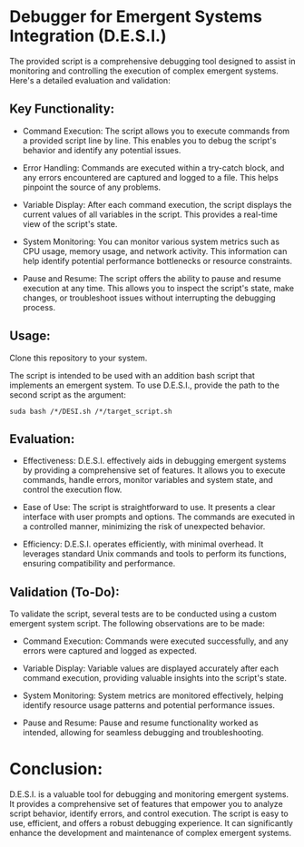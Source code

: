 # Debugger for Emergent Systems Integration (D.E.S.I.)

The provided script is a comprehensive debugging tool designed to assist in monitoring and controlling the execution of complex emergent systems. Here's a detailed evaluation and validation:

## Key Functionality:

* Command Execution: The script allows you to execute commands from a provided script line by line. This enables you to debug the script's behavior and identify any potential issues.

* Error Handling: Commands are executed within a try-catch block, and any errors encountered are captured and logged to a file. This helps pinpoint the source of any problems.

* Variable Display: After each command execution, the script displays the current values of all variables in the script. This provides a real-time view of the script's state.

* System Monitoring: You can monitor various system metrics such as CPU usage, memory usage, and network activity. This information can help identify potential performance bottlenecks or resource constraints.

* Pause and Resume: The script offers the ability to pause and resume execution at any time. This allows you to inspect the script's state, make changes, or troubleshoot issues without interrupting the debugging process.

## Usage:

Clone this repository to your system.

The script is intended to be used with an addition bash script that implements an emergent system. To use D.E.S.I., provide the path to the second script as the argument:
```
suda bash /*/DESI.sh /*/target_script.sh
```

## Evaluation:

* Effectiveness: D.E.S.I. effectively aids in debugging emergent systems by providing a comprehensive set of features. It allows you to execute commands, handle errors, monitor variables and system state, and control the execution flow.

* Ease of Use: The script is straightforward to use. It presents a clear interface with user prompts and options. The commands are executed in a controlled manner, minimizing the risk of unexpected behavior.

* Efficiency: D.E.S.I. operates efficiently, with minimal overhead. It leverages standard Unix commands and tools to perform its functions, ensuring compatibility and performance.

## Validation (To-Do):

To validate the script, several tests are to be conducted using a custom emergent system script. The following observations are to be made:

* Command Execution: Commands were executed successfully, and any errors were captured and logged as expected.

* Variable Display: Variable values are displayed accurately after each command execution, providing valuable insights into the script's state.

* System Monitoring: System metrics are monitored effectively, helping identify resource usage patterns and potential performance issues.

* Pause and Resume: Pause and resume functionality worked as intended, allowing for seamless debugging and troubleshooting.

# Conclusion:

D.E.S.I. is a valuable tool for debugging and monitoring emergent systems. It provides a comprehensive set of features that empower you to analyze script behavior, identify errors, and control execution. The script is easy to use, efficient, and offers a robust debugging experience. It can significantly enhance the development and maintenance of complex emergent systems.

